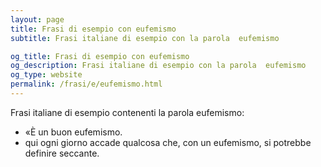 ```yaml
---
layout: page
title: Frasi di esempio con eufemismo 
subtitle: Frasi italiane di esempio con la parola  eufemismo

og_title: Frasi di esempio con eufemismo 
og_description: Frasi italiane di esempio con la parola  eufemismo
og_type: website
permalink: /frasi/e/eufemismo.html
---
```


Frasi italiane di esempio contenenti la parola eufemismo:


- «È un buon eufemismo.
- qui ogni giorno accade qualcosa che, con un eufemismo, si potrebbe definire seccante.
